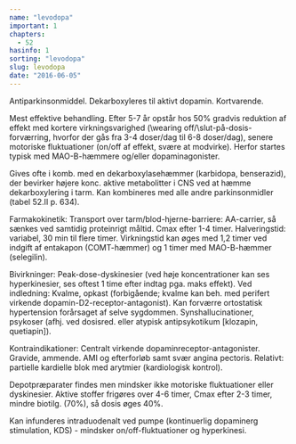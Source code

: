 ```yaml
---
name: "levodopa"
important: 1
chapters:  
  - 52
hasinfo: 1
sorting: "levodopa"
slug: levodopa
date: "2016-06-05"
---
```


Antiparkinsonmiddel. Dekarboxyleres til aktivt dopamin. Kortvarende.

Mest effektive behandling. Efter 5-7 år opstår hos 50% gradvis reduktion af effekt med kortere virkningsvarighed (\wearing off\/\slut-på-dosis-forværring\, hvorfor der gås fra 3-4 doser/dag til 6-8 doser/dag), senere motoriske fluktuationer (on/off af effekt, svære at modvirke). Herfor startes typisk med MAO-B-hæmmere og/eller dopaminagonister.

Gives ofte i komb. med en dekarboxylasehæmmer (karbidopa, benserazid), der bevirker højere konc. aktive metabolitter i CNS ved at hæmme dekarboxylering i tarm. Kan kombineres med alle andre parkinsonmidler (tabel 52.II p. 634).

Farmakokinetik: Transport over tarm/blod-hjerne-barriere: AA-carrier, så sænkes ved samtidig proteinrigt måltid. Cmax efter 1-4 timer. Halveringstid: variabel, 30 min til flere timer. Virkningstid kan øges med 1,2 timer ved indgift af entakapon (COMT-hæmmer) og 1 timer med MAO-B-hæmmer (selegilin).

Bivirkninger: Peak-dose-dyskinesier (ved høje koncentrationer kan ses hyperkinesier, ses oftest 1 time efter indtag pga. maks effekt). Ved indledning: Kvalme, opkast (forbigående; kvalme kan beh. med perifert virkende dopamin-D2-receptor-antagonist). Kan forværre ortostatisk hypertension forårsaget af selve sygdommen. Synshallucinationer, psykoser (afhj. ved dosisred. eller atypisk antipsykotikum [klozapin, quetiapin]).

Kontraindikationer: Centralt virkende dopaminreceptor-antagonister. Gravide, ammende. AMI og efterforløb samt svær angina pectoris. Relativt: partielle kardielle blok med arytmier (kardiologisk kontrol).

Depotpræparater findes men mindsker ikke motoriske fluktuationer eller dyskinesier. Aktive stoffer frigøres over 4-6 timer, Cmax efter 2-3 timer, mindre biotilg. (70%), så dosis øges 40%.

Kan infunderes intraduodenalt ved pumpe (kontinuerlig dopaminerg stimulation, KDS) - mindsker on/off-fluktuationer og hyperkinesi.
